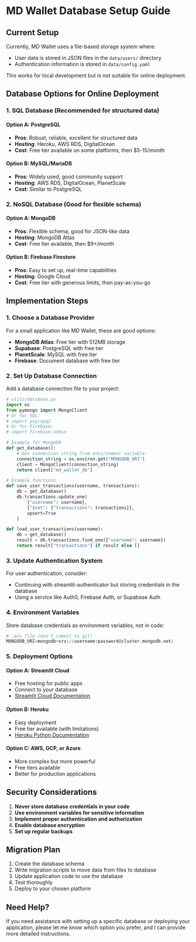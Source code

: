 # MD Wallet Database Setup Guide

## Current Setup
Currently, MD Wallet uses a file-based storage system where:
- User data is stored in JSON files in the `data/users/` directory
- Authentication information is stored in `data/config.yaml`

This works for local development but is not suitable for online deployment.

## Database Options for Online Deployment

### 1. SQL Database (Recommended for structured data)

#### Option A: PostgreSQL
- **Pros**: Robust, reliable, excellent for structured data
- **Hosting**: Heroku, AWS RDS, DigitalOcean
- **Cost**: Free tier available on some platforms, then $5-15/month

#### Option B: MySQL/MariaDB
- **Pros**: Widely used, good community support
- **Hosting**: AWS RDS, DigitalOcean, PlanetScale
- **Cost**: Similar to PostgreSQL

### 2. NoSQL Database (Good for flexible schema)

#### Option A: MongoDB
- **Pros**: Flexible schema, good for JSON-like data
- **Hosting**: MongoDB Atlas
- **Cost**: Free tier available, then $9+/month

#### Option B: Firebase Firestore
- **Pros**: Easy to set up, real-time capabilities
- **Hosting**: Google Cloud
- **Cost**: Free tier with generous limits, then pay-as-you-go

## Implementation Steps

### 1. Choose a Database Provider
For a small application like MD Wallet, these are good options:
- **MongoDB Atlas**: Free tier with 512MB storage
- **Supabase**: PostgreSQL with free tier
- **PlanetScale**: MySQL with free tier
- **Firebase**: Document database with free tier

### 2. Set Up Database Connection
Add a database connection file to your project:

```python
# utils/database.py
import os
from pymongo import MongoClient
# Or for SQL:
# import psycopg2
# Or for Firebase:
# import firebase_admin

# Example for MongoDB
def get_database():
    # Get connection string from environment variable
    connection_string = os.environ.get("MONGODB_URI")
    client = MongoClient(connection_string)
    return client["md_wallet_db"]

# Example functions
def save_user_transactions(username, transactions):
    db = get_database()
    db.transactions.update_one(
        {"username": username},
        {"$set": {"transactions": transactions}},
        upsert=True
    )

def load_user_transactions(username):
    db = get_database()
    result = db.transactions.find_one({"username": username})
    return result["transactions"] if result else []
```

### 3. Update Authentication System
For user authentication, consider:
- Continuing with streamlit-authenticator but storing credentials in the database
- Using a service like Auth0, Firebase Auth, or Supabase Auth

### 4. Environment Variables
Store database credentials as environment variables, not in code:

```python
# .env file (don't commit to git)
MONGODB_URI=mongodb+srv://username:password@cluster.mongodb.net/
```

### 5. Deployment Options

#### Option A: Streamlit Cloud
- Free hosting for public apps
- Connect to your database
- [Streamlit Cloud Documentation](https://docs.streamlit.io/streamlit-cloud)

#### Option B: Heroku
- Easy deployment
- Free tier available (with limitations)
- [Heroku Python Documentation](https://devcenter.heroku.com/categories/python-support)

#### Option C: AWS, GCP, or Azure
- More complex but more powerful
- Free tiers available
- Better for production applications

## Security Considerations

1. **Never store database credentials in your code**
2. **Use environment variables for sensitive information**
3. **Implement proper authentication and authorization**
4. **Enable database encryption**
5. **Set up regular backups**

## Migration Plan

1. Create the database schema
2. Write migration scripts to move data from files to database
3. Update application code to use the database
4. Test thoroughly
5. Deploy to your chosen platform

## Need Help?

If you need assistance with setting up a specific database or deploying your application, please let me know which option you prefer, and I can provide more detailed instructions. 